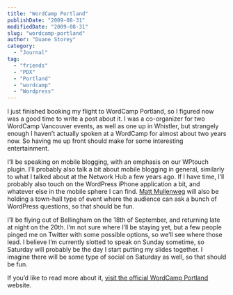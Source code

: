 ```yaml
---
title: "WordCamp Portland"
publishDate: "2009-08-31"
modifiedDate: "2009-08-31"
slug: "wordcamp-portland"
author: "Duane Storey"
category:
  - "Journal"
tag:
  - "friends"
  - "PDX"
  - "Portland"
  - "wordcamp"
  - "Wordpress"
---
```


I just finished booking my flight to WordCamp Portland, so I figured now was a good time to write a post about it. I was a co-organizer for two WordCamp Vancouver events, as well as one up in Whistler, but strangely enough I haven’t actually spoken at a WordCamp for almost about two years now. So having me up front should make for some interesting entertainment.

I’ll be speaking on mobile blogging, with an emphasis on our WPtouch plugin. I’ll probably also talk a bit about mobile blogging in general, similarly to what I talked about at the Network Hub a few years ago. If I have time, I’ll probably also touch on the WordPress iPhone application a bit, and whatever else in the mobile sphere I can find. [Matt Mullenweg](http://ma.tt) will also be holding a town-hall type of event where the audience can ask a bunch of WordPress questions, so that should be fun.

I’ll be flying out of Bellingham on the 18th of September, and returning late at night on the 20th. I’m not sure where I’ll be staying yet, but a few people pinged me on Twitter with some possible options, so we’ll see where those lead. I believe I’m currently slotted to speak on Sunday sometime, so Saturday will probably be the day I start putting my slides together. I imagine there will be some type of social on Saturday as well, so that should be fun.

If you’d like to read more about it, [visit the official WordCamp Portland](http://www.wordcampportland.org/) website.